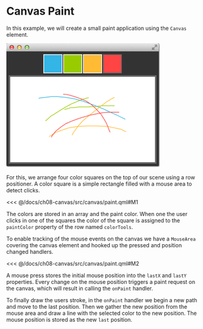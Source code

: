 # Canvas Paint

In this example, we will create a small paint application using the `Canvas` element.

![image](./assets/canvaspaint.png)

For this, we arrange four color squares on the top of our scene using a row positioner. A color square is a simple rectangle filled with a mouse area to detect clicks.

<<< @/docs/ch08-canvas/src/canvas/paint.qml#M1

The colors are stored in an array and the paint color. When one the user clicks in one of the squares the color of the square is assigned to the `paintColor` property of the row named `colorTools`.

To enable tracking of the mouse events on the canvas we have a `MouseArea` covering the canvas element and hooked up the pressed and position changed handlers.

<<< @/docs/ch08-canvas/src/canvas/paint.qml#M2

A mouse press stores the initial mouse position into the `lastX` and `lastY` properties. Every change on the mouse position triggers a paint request on the canvas, which will result in calling the `onPaint` handler.

To finally draw the users stroke, in the `onPaint` handler we begin a new path and move to the last position. Then we gather the new position from the mouse area and draw a line with the selected color to the new position. The mouse position is stored as the new `last` position.
